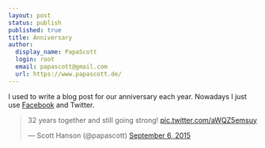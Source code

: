 ```yaml
---
layout: post
status: publish
published: true
title: Anniversary
author:
  display_name: PapaScott
  login: root
  email: papascott@gmail.com
  url: https://www.papascott.de/
---
```


I used to write a blog post for our anniversary each year. Nowadays I just use [Facebook](https://www.facebook.com/photo.php?fbid=10153422228986281&set=a.10150156329816281.333920.666521280&type=1&theater) and Twitter.

<blockquote class="twitter-tweet" lang="en"><p lang="en" dir="ltr">32 years together and still going strong! <a href="http://t.co/aWQZ5emsuy">pic.twitter.com/aWQZ5emsuy</a></p>&mdash; Scott Hanson (@papascott) <a href="https://twitter.com/papascott/status/640436611323424768">September 6, 2015</a></blockquote>
<script async src="//platform.twitter.com/widgets.js" charset="utf-8"></script>
